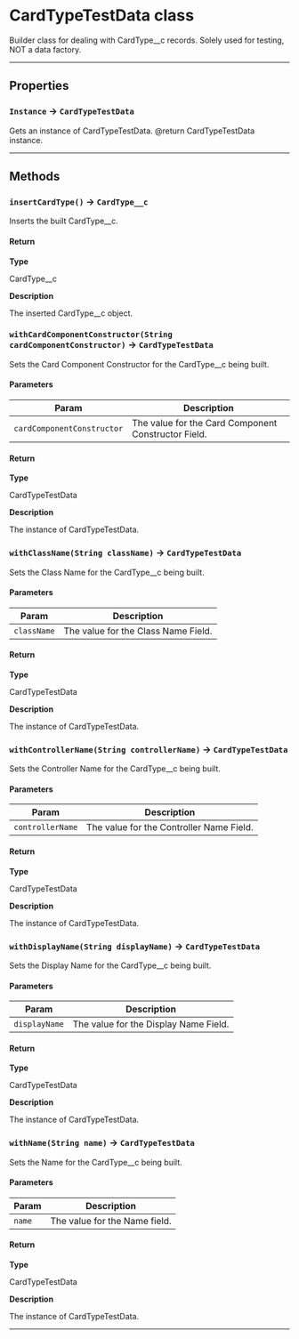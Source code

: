 # CardTypeTestData class

Builder class for dealing with CardType__c records. Solely used for testing, NOT a data factory.

---
## Properties

### `Instance` → `CardTypeTestData`

Gets an instance of CardTypeTestData. @return CardTypeTestData instance.

---
## Methods
### `insertCardType()` → `CardType__c`

Inserts the built CardType__c.

#### Return

**Type**

CardType__c

**Description**

The inserted CardType__c object.

### `withCardComponentConstructor(String cardComponentConstructor)` → `CardTypeTestData`

Sets the Card Component Constructor for the CardType__c being built.

#### Parameters
|Param|Description|
|-----|-----------|
|`cardComponentConstructor` |  The value for the Card Component Constructor Field. |

#### Return

**Type**

CardTypeTestData

**Description**

The instance of CardTypeTestData.

### `withClassName(String className)` → `CardTypeTestData`

Sets the Class Name for the CardType__c being built.

#### Parameters
|Param|Description|
|-----|-----------|
|`className` |  The value for the Class Name Field. |

#### Return

**Type**

CardTypeTestData

**Description**

The instance of CardTypeTestData.

### `withControllerName(String controllerName)` → `CardTypeTestData`

Sets the Controller Name for the CardType__c being built.

#### Parameters
|Param|Description|
|-----|-----------|
|`controllerName` |  The value for the Controller Name Field. |

#### Return

**Type**

CardTypeTestData

**Description**

The instance of CardTypeTestData.

### `withDisplayName(String displayName)` → `CardTypeTestData`

Sets the Display Name for the CardType__c being built.

#### Parameters
|Param|Description|
|-----|-----------|
|`displayName` |  The value for the Display Name Field. |

#### Return

**Type**

CardTypeTestData

**Description**

The instance of CardTypeTestData.

### `withName(String name)` → `CardTypeTestData`

Sets the Name for the CardType__c being built.

#### Parameters
|Param|Description|
|-----|-----------|
|`name` |  The value for the Name field. |

#### Return

**Type**

CardTypeTestData

**Description**

The instance of CardTypeTestData.

---
